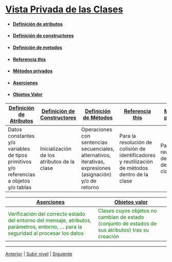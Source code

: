 # [Vista Privada de las Clases](./README.md)

- #### [Definición de atributos](u1attributeDefinition/README.md)
- #### [Definición de constructores](u2constructorDefinition/README.md)
- #### [Definición de metodos](u3Definicióndemetodos/README.md)
- #### [Referencia this](u4thisReference/README.md)
- #### [Métodos privados](u5privateMethods/README.md)
- #### [Aserciones](u6assertions/README.md)
- #### [Objetos Valor](u7valueObjects/README.md)

| [Definición de Atributos](u1attributeDefinition/README.md) | [Definición de Constructores](u2constructorDefinition/README.md) | [Definición de Métodos](u3Definicióndemetodos/README.md) | [Referencia this](u4thisReference/README.md) | [Métodos privados](u5privateMethods/README.md) |
|---------------------------------|---------------------------------|----------------------------|-----------------|----------------|
|  Datos constantes y/o variables de tipos primitivos y/o referencias a objetos y/o tablas | Inicialización de los atributos de la clase | Operaciones con sentencias secuenciales, alternativos, iterativas, expresiones (asignación) y/o de retorno | Para la resolución de colisión de identificadores y reutilización de métodos dentro de la clase | Para la reutilización de métodos dentro de la clase |

| <span style="color:green">[Aserciones](u6assertions/README.md)</span> | <span style="color:green">[Objetos valor](u7valueObjects/README.md)</span> |
|-----------------|------------------|
| <span style="color:green">Verificación del correcto estado del entorno del mensaje, atributos, parámetros, entorno, …​ para la seguridad al procesar los datos</span> | <span style="color:green">Clases cuyos objetos no cambian de estado (conjunto de estados de sus atributos) tras su creación</span> |

---

[Anterior](../u2publicViewOfObjects/u5referenceArrayCreation/README.md) | [Subir nivel](../README.md) | [Siguiente](u1attributeDefinition/README.md)
